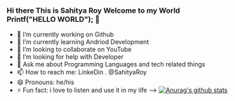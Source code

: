 ### Hi there This is Sahitya Roy Welcome to my World Printf("HELLO WORLD"); 👋

- 🔭 I’m currently working on Github
- 🌱 I’m currently learning Andriod Development
- 👯 I’m looking to collaborate on YouTube
- 🤔 I’m looking for help with Developer
- 💬 Ask me about Programming Languages and tech related things 
- 📫 How to reach me: LinkeDin . @SahityaRoy
- 😄 Pronouns: he/his
- ⚡ Fun fact: i love to listen and use it in my life
-->
[![Anurag's github stats](https://github-readme-stats.vercel.app/api?username=Sahitya's)](https://github.com/anuraghazra/github-readme-stats)
